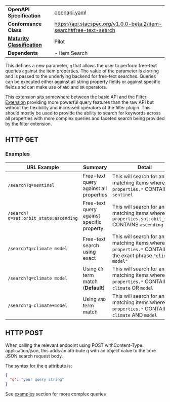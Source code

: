 |   |   |
|---|---|
| **OpenAPI Specification** | [openapi.yaml](openapi.yaml) |
| **Conformance Class** | https://api.stacspec.org/v1.0.0-beta.2/item-search#free-text-search |
| **[Maturity Classification](https://github.com/radiantearth/stac-api-spec/blob/master/extensions.md#extension-maturity)** | Pilot |
| **Dependents** | - Item Search |
  
This defines a new parameter, `q` that allows the user to perform free-text queries against the item properties. 
The value of the parameter is a string and is passed to the underlying backend for free-text searches.
Queries can be executed either against all string property fields or against specific fields and can make use of `AND` and `OR`
operators.

This extension sits somewhere between the basic API and the [Filter Extension](https://github.com/radiantearth/stac-api-spec/tree/master/fragments/filter) providing
more powerful query features than the raw API but without the flexibility and increased operators of the filter plugin. This should mostly be used to provide
the ability to search for keywords across all properties with more complex queries and faceted search being provided by the filter extension.

## HTTP GET

### Examples

| URL Example | Summary | Detail |
| ----------- | ------- | ------ |
| `/search?q=sentinel` | Free-text query against all properties | This will search for any matching items where `properties.*` CONTAINS `sentinel` |
| `/search?q=sat:orbit_state:ascending` | Free-text query against specific property | This will search for any matching items where `properties.sat:obit_state` CONTAINS `ascending` |
| `/search?q=climate model` | Free-text search using exact | This will search for any matching items where `properties.*` CONTAINS the exact phrase `"climate model"` |
|`/search?q=climate model`| Using `OR` term match (**Default**) | This will search for any matching items where `properties.*` CONTAINS `climate` OR `model`|
|`/search?q=climate+model`| Using `AND` term match | This will search for any matching items where `properties.*` CONTAINS `climate` AND `model`|

## HTTP POST

When calling the relevant endpoint using POST withContent-Type: application/json, this adds an attribute q with an object value to the core JSON search request body.

The syntax for the q attribute is:

```json
{
  "q": "your query string"
}
```

See [examples](#examples) section for more complex queries

